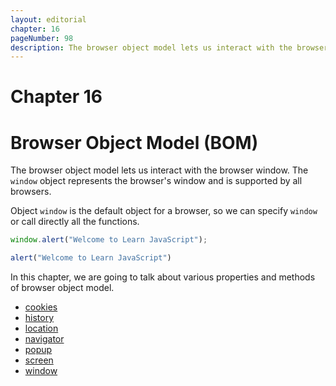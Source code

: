 ```yaml
---
layout: editorial
chapter: 16
pageNumber: 98
description: The browser object model lets us interact with the browser window. Through it one can control or manipulate various aspects of the browser, such as the window, frames, history, location, and more.
---
```


# Chapter 16
# Browser Object Model (BOM)

The browser object model lets us interact with the browser window. The `window` object represents the browser's window and is supported by all browsers.

Object `window` is the default object for a browser, so we can specify `window` or call directly all the functions.

```javascript
window.alert("Welcome to Learn JavaScript");  

alert("Welcome to Learn JavaScript")
```

In this chapter, we are going to talk about various properties and methods of browser object model.
* [cookies](./cookies.md)
* [history](./history.md)
* [location](./location.md)
* [navigator](./navigator.md)
* [popup](./popup.md)
* [screen](./screen.md)
* [window](./window.md)





